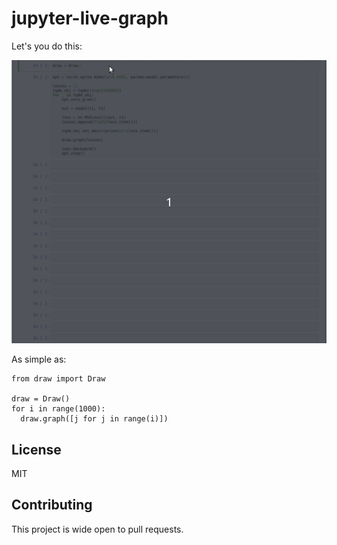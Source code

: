 # jupyter-live-graph

Let's you do this:

![](jupyterdraw.gif)

As simple as:

```
from draw import Draw

draw = Draw()
for i in range(1000):
  draw.graph([j for j in range(i)])
```

## License

MIT

## Contributing

This project is wide open to pull requests.
